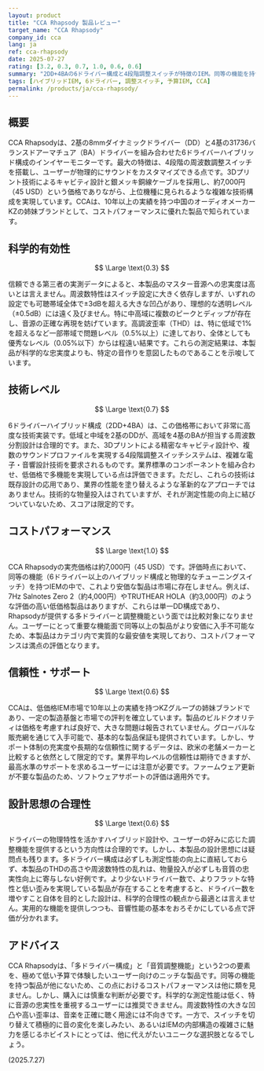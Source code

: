 ```yaml
---
layout: product
title: "CCA Rhapsody 製品レビュー"
target_name: "CCA Rhapsody"
company_id: cca
lang: ja
ref: cca-rhapsody
date: 2025-07-27
rating: [3.2, 0.3, 0.7, 1.0, 0.6, 0.6]
summary: "2DD+4BAの6ドライバー構成と4段階調整スイッチが特徴のIEM。同等の機能を持つ製品の中で最安価格を実現しているが、測定性能には多くの課題がある。"
tags: [ハイブリッドIEM, 6ドライバー, 調整スイッチ, 予算IEM, CCA]
permalink: /products/ja/cca-rhapsody/
---
```


## 概要

CCA Rhapsodyは、2基の8mmダイナミックドライバー（DD）と4基の31736バランスドアーマチュア（BA）ドライバーを組み合わせた6ドライバーハイブリッド構成のインイヤーモニターです。最大の特徴は、4段階の周波数調整スイッチを搭載し、ユーザーが物理的にサウンドをカスタマイズできる点です。3Dプリント技術によるキャビティ設計と銀メッキ銅線ケーブルを採用し、約7,000円（45 USD）という価格でありながら、上位機種に見られるような複雑な技術構成を実現しています。CCAは、10年以上の実績を持つ中国のオーディオメーカーKZの姉妹ブランドとして、コストパフォーマンスに優れた製品で知られています。

## 科学的有効性

$$ \Large \text{0.3} $$

信頼できる第三者の実測データによると、本製品のマスター音源への忠実度は高いとは言えません。周波数特性はスイッチ設定に大きく依存しますが、いずれの設定でも可聴帯域全体で±3dBを超える大きな凹凸があり、理想的な透明レベル（±0.5dB）には遠く及びません。特に中高域に複数のピークとディップが存在し、音源の正確な再現を妨げています。高調波歪率（THD）は、特に低域で1%を超えるなど一部帯域で問題レベル（0.5%以上）に達しており、全体としても優秀なレベル（0.05%以下）からは程遠い結果です。これらの測定結果は、本製品が科学的な忠実度よりも、特定の音作りを意図したものであることを示唆しています。

## 技術レベル

$$ \Large \text{0.7} $$

6ドライバーハイブリッド構成（2DD+4BA）は、この価格帯において非常に高度な技術実装です。低域と中域を2基のDDが、高域を4基のBAが担当する周波数分割設計は合理的です。また、3Dプリントによる精密なキャビティ設計や、複数のサウンドプロファイルを実現する4段階調整スイッチシステムは、複雑な電子・音響設計技術を要求されるものです。業界標準のコンポーネントを組み合わせ、低価格で多機能を実現している点は評価できます。ただし、これらの技術は既存設計の応用であり、業界の性能を塗り替えるような革新的なアプローチではありません。技術的な物量投入はされていますが、それが測定性能の向上に結びついていないため、スコアは限定的です。

## コストパフォーマンス

$$ \Large \text{1.0} $$

CCA Rhapsodyの実売価格は約7,000円（45 USD）です。評価時点において、同等の機能（6ドライバー以上のハイブリッド構成と物理的なチューニングスイッチ）を持つIEMの中で、これより安価な製品は市場に存在しません。例えば、7Hz Salnotes Zero 2（約4,000円）やTRUTHEAR HOLA（約3,000円）のような評価の高い低価格製品はありますが、これらは単一DD構成であり、Rhapsodyが提供する多ドライバーと調整機能という面では比較対象になりません。ユーザーにとって重要な機能面で同等以上の製品がより安価に入手不可能なため、本製品はカテゴリ内で実質的な最安値を実現しており、コストパフォーマンスは満点の評価となります。

## 信頼性・サポート

$$ \Large \text{0.6} $$

CCAは、低価格IEM市場で10年以上の実績を持つKZグループの姉妹ブランドであり、一定の製造基盤と市場での評判を確立しています。製品のビルドクオリティは価格を考慮すれば良好で、大きな問題は報告されていません。グローバルな販売網を通じて入手可能で、基本的な製品保証も提供されています。しかし、サポート体制の充実度や長期的な信頼性に関するデータは、欧米の老舗メーカーと比較すると依然として限定的です。業界平均レベルの信頼性は期待できますが、最高水準のサポートを求めるユーザーには注意が必要です。ファームウェア更新が不要な製品のため、ソフトウェアサポートの評価は適用外です。

## 設計思想の合理性

$$ \Large \text{0.6} $$

ドライバーの物理特性を活かすハイブリッド設計や、ユーザーの好みに応じた調整機能を提供するという方向性は合理的です。しかし、本製品の設計思想には疑問点も残ります。多ドライバー構成は必ずしも測定性能の向上に直結しておらず、本製品のTHDの高さや周波数特性の乱れは、物量投入が必ずしも音質の忠実性向上に寄与しない好例です。より少ないドライバー数で、よりフラットな特性と低い歪みを実現している製品が存在することを考慮すると、ドライバー数を増やすこと自体を目的とした設計は、科学的合理性の観点から最適とは言えません。実用的な機能を提供しつつも、音響性能の基本をおろそかにしている点で評価が分かれます。

## アドバイス

CCA Rhapsodyは、「多ドライバー構成」と「音質調整機能」という2つの要素を、極めて低い予算で体験したいユーザー向けのニッチな製品です。同等の機能を持つ製品が他にないため、この点におけるコストパフォーマンスは他に類を見ません。しかし、購入には慎重な判断が必要です。科学的な測定性能は低く、特に音源の忠実性を重視するユーザーには推奨できません。周波数特性の大きな凹凸や高い歪率は、音楽を正確に聴く用途には不向きです。一方で、スイッチを切り替えて積極的に音の変化を楽しみたい、あるいはIEMの内部構造の複雑さに魅力を感じるホビイストにとっては、他に代えがたいユニークな選択肢となるでしょう。

(2025.7.27)
